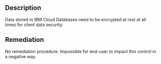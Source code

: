 ## Description

Data stored in IBM Cloud Databases need to be encrypted at rest at all times for client data security.

## Remediation

No remediation procedure. Impossible for end-user to impact this control in a negative way.